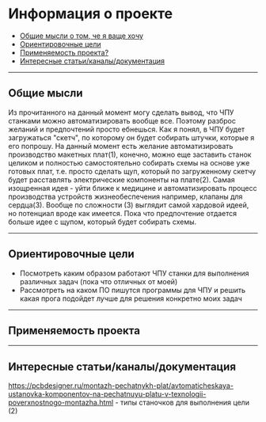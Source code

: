 # Информация о проекте
- [Общие мысли о том, че я ваще хочу](#Общие-мысли)
- [Ориентировочные цели](#Ориентировочные-цели)
- [Применяемость проекта?](#Применяемость-проекта)
- [Интересные статьи/каналы/документация](#Интересные-статьи-/каналы-/документация)

---

## Общие мысли
Из прочитанного на данный момент могу сделать вывод, что ЧПУ станками можно автоматизировать вообще все. Поэтому разброс желаний и предпочтений просто ебнешься. Как я понял, в ЧПУ будет загружаться "скетч", по которому он будет собирать штучки, которые я его попрошу. На данный момент есть желание автоматизировать производство макетных плат(1), конечно, можно еще заставить станок целиком и полностью самостоятельно собирать схемы на основе уже готовых плат, т.е. просто сделать щуп, который по загруженному скетчу будет расставлять электрические компоненты на плате(2). Самая изощренная идея - уйти ближе к медицине и автоматизировать процесс производства устройств жизнеобеспечения например, клапаны для сердца(3). Вообще по сложности (3) выглядит самой хардовой идеей, но потенциал вроде как имеется. Пока что предпочтение отдается больше идее с щупом, который будет собирать схемы. 
 
--- 

## Ориентировочные цели
- Посмотреть каким образом работают ЧПУ станки для выполнения различных задач (пока что отличных от моей)
- Рассмотреть на каком ПО пишутся программы для ЧПУ и решить какая прога подойдет лучше для решения конкретно моих задач

---

## Применяемость проекта

---

## Интересные статьи/каналы/документация
https://pcbdesigner.ru/montazh-pechatnykh-plat/avtomaticheskaya-ustanovka-komponentov-na-pechatnuyu-platu-v-texnologii-poverxnostnogo-montazha.html - типы станочков для выполнения цели (2)
